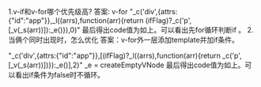 1.v-if和v-for哪个优先级高?
答案: v-for
"_c('div',{attrs:{"id":"app"}},_l((arrs),function(arr){return (ifFlag)?_c('p',[_v(_s(arr))]):_e()}),0)"
最后得出code值为如上。可以看出先for循环判断if 。
2.当俩个同时出现时，怎么优化
答案：v-for外一层添加template并加if条件。

"_c('div',{attrs:{"id":"app"}},[(ifFlag)?_l((arrs),function(arr){return _c('p',[_v(_s(arr))])}):_e()],2)"
_e = createEmptyVNode
最后得出code值为如上。可以看出if条件为false时不循环。